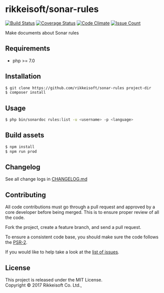 # rikkeisoft/sonar-rules

[![Build Status](https://travis-ci.org/rikkeisoft/sonar-rules.svg?branch=master)](https://travis-ci.org/rikkeisoft/sonar-rules)
[![Coverage Status](https://coveralls.io/repos/github/rikkeisoft/sonar-rules/badge.svg?branch=master)](https://coveralls.io/github/rikkeisoft/sonar-rules?branch=master)
[![Code Climate](https://codeclimate.com/github/rikkeisoft/sonar-rules/badges/gpa.svg)](https://codeclimate.com/github/rikkeisoft/sonar-rules)
[![Issue Count](https://codeclimate.com/github/rikkeisoft/sonar-rules/badges/issue_count.svg)](https://codeclimate.com/github/rikkeisoft/sonar-rules)

Make documents about Sonar rules

## Requirements

* php >= 7.0

## Installation

```bash
$ git clone https://github.com/rikkeisoft/sonar-rules project-dir
$ composer install
```

## Usage

```bash
$ php bin/sonardoc rules:list -u <username> -p <language>
```

## Build assets

```bash
$ npm install
$ npm run prod
```

## Changelog

See all change logs in [CHANGELOG.md][changelog]

## Contributing

All code contributions must go through a pull request and approved by
a core developer before being merged. This is to ensure proper review of all the code.

Fork the project, create a feature branch, and send a pull request.

To ensure a consistent code base, you should make sure the code follows the [PSR-2][psr2].

If you would like to help take a look at the [list of issues][issues].

## License

This project is released under the MIT License.   
Copyright © 2017 Rikkeisoft Co. Ltd.,


[changelog]: https://github.com/rikkeisoft/sonar-rules/blob/master/CHANGELOG.md
[psr2]: https://github.com/php-fig/fig-standards/blob/master/accepted/PSR-2-coding-style-guide.md
[issues]: https://github.com/rikkeisoft/sonar-rules/issues
